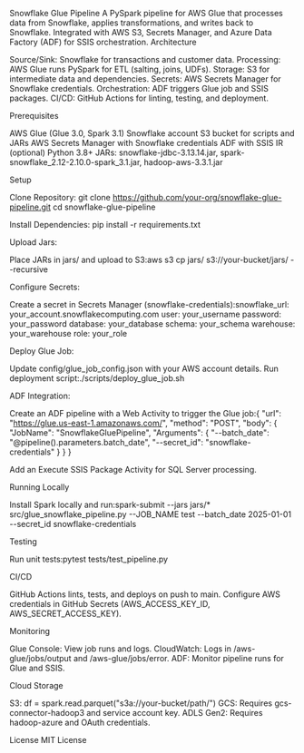 Snowflake Glue Pipeline
A PySpark pipeline for AWS Glue that processes data from Snowflake, applies transformations, and writes back to Snowflake. Integrated with AWS S3, Secrets Manager, and Azure Data Factory (ADF) for SSIS orchestration.
Architecture

Source/Sink: Snowflake for transactions and customer data.
Processing: AWS Glue runs PySpark for ETL (salting, joins, UDFs).
Storage: S3 for intermediate data and dependencies.
Secrets: AWS Secrets Manager for Snowflake credentials.
Orchestration: ADF triggers Glue job and SSIS packages.
CI/CD: GitHub Actions for linting, testing, and deployment.

Prerequisites

AWS Glue (Glue 3.0, Spark 3.1)
Snowflake account
S3 bucket for scripts and JARs
AWS Secrets Manager with Snowflake credentials
ADF with SSIS IR (optional)
Python 3.8+
JARs: snowflake-jdbc-3.13.14.jar, spark-snowflake_2.12-2.10.0-spark_3.1.jar, hadoop-aws-3.3.1.jar

Setup

Clone Repository:
git clone https://github.com/your-org/snowflake-glue-pipeline.git
cd snowflake-glue-pipeline


Install Dependencies:
pip install -r requirements.txt


Upload Jars:

Place JARs in jars/ and upload to S3:aws s3 cp jars/ s3://your-bucket/jars/ --recursive




Configure Secrets:

Create a secret in Secrets Manager (snowflake-credentials):snowflake_url: your_account.snowflakecomputing.com
user: your_username
password: your_password
database: your_database
schema: your_schema
warehouse: your_warehouse
role: your_role




Deploy Glue Job:

Update config/glue_job_config.json with your AWS account details.
Run deployment script:./scripts/deploy_glue_job.sh




ADF Integration:

Create an ADF pipeline with a Web Activity to trigger the Glue job:{
  "url": "https://glue.us-east-1.amazonaws.com/",
  "method": "POST",
  "body": {
    "JobName": "SnowflakeGluePipeline",
    "Arguments": {
      "--batch_date": "@pipeline().parameters.batch_date",
      "--secret_id": "snowflake-credentials"
    }
  }
}


Add an Execute SSIS Package Activity for SQL Server processing.



Running Locally

Install Spark locally and run:spark-submit --jars jars/* src/glue_snowflake_pipeline.py --JOB_NAME test --batch_date 2025-01-01 --secret_id snowflake-credentials



Testing

Run unit tests:pytest tests/test_pipeline.py



CI/CD

GitHub Actions lints, tests, and deploys on push to main.
Configure AWS credentials in GitHub Secrets (AWS_ACCESS_KEY_ID, AWS_SECRET_ACCESS_KEY).

Monitoring

Glue Console: View job runs and logs.
CloudWatch: Logs in /aws-glue/jobs/output and /aws-glue/jobs/error.
ADF: Monitor pipeline runs for Glue and SSIS.

Cloud Storage

S3: df = spark.read.parquet("s3a://your-bucket/path/")
GCS: Requires gcs-connector-hadoop3 and service account key.
ADLS Gen2: Requires hadoop-azure and OAuth credentials.

License
MIT License
